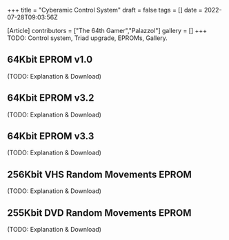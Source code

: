 +++
title = "Cyberamic Control System"
draft = false
tags = []
date = 2022-07-28T09:03:56Z

[Article]
contributors = ["The 64th Gamer","Palazzol"]
gallery = []
+++
TODO: Control system, Triad upgrade, EPROMs, Gallery.

## 64Kbit EPROM v1.0 ##
(TODO: Explanation & Download)

## 64Kbit EPROM v3.2 ##
(TODO: Explanation & Download)

## 64Kbit EPROM v3.3 ##
(TODO: Explanation & Download)

## 256Kbit VHS Random Movements EPROM ##
(TODO: Explanation & Download)

## 255Kbit DVD Random Movements EPROM ##
(TODO: Explanation & Download)